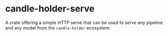 # candle-holder-serve

A crate offering a simple HTTP serve that can be used to serve any pipeline and any model from the `candle-holder` ecosystem.

